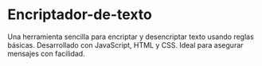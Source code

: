 # Encriptador-de-texto
Una herramienta sencilla para encriptar y desencriptar texto usando reglas básicas. Desarrollado con JavaScript, HTML y CSS. Ideal para asegurar mensajes con facilidad.
